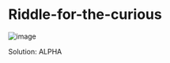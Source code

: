 # Riddle-for-the-curious

![image](https://user-images.githubusercontent.com/73020384/204134231-77209f84-fed5-4ada-b485-678e7f2ea4fe.png)

Solution: ALPHA 
